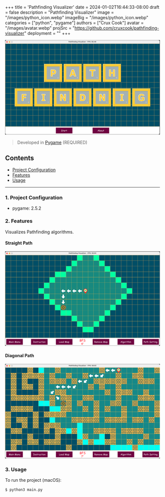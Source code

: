 +++
title = 'Pathfinding Visualizer'
date = 2024-01-02T16:44:33-08:00
draft = false
description = "Pathfinding Visualizer"
image = "/images/python_icon.webp"
imageBig = "/images/python_icon.webp"
categories = ["python", "pygame"]
authors = ["Crux Cook"]
avatar = "/images/avatar.webp"
projSrc = "https://github.com/cruxcook/pathfinding-visualizer"
deployment = ""
+++

![screenshot_1](images/screenshot_1.webp)

> Developed in [Pygame](https://www.pygame.org/wiki/GettingStarted) (REQUIRED)

## Contents

-   [Project Configuration](#1-project-configuration)
-   [Features](#2-features)
-   [Usage](#3-usage)

---

### 1. Project Configuration

-   pygame: 2.5.2

### 2. Features

Visualizes Pathfinding algorithms.

#### Straight Path

![screenshot_2](images/screenshot_2.webp)

#### Diagonal Path

![screenshot_3](images/screenshot_3.webp)

### 3. Usage

To run the project (macOS):

```shell
$ python3 main.py
```
